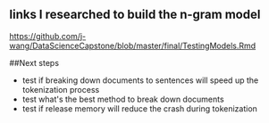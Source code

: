 ## links I researched to build the n-gram model
https://github.com/j-wang/DataScienceCapstone/blob/master/final/TestingModels.Rmd

##Next steps
* test if breaking down documents to sentences will speed up the tokenization process
* test what's the best method to break down documents
* test if release memory will reduce the crash during tokenization

